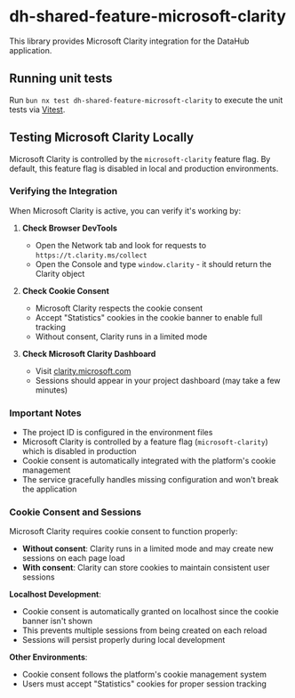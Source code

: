 # dh-shared-feature-microsoft-clarity

This library provides Microsoft Clarity integration for the DataHub application.

## Running unit tests

Run `bun nx test dh-shared-feature-microsoft-clarity` to execute the unit tests via [Vitest](https://vitest.dev/).

## Testing Microsoft Clarity Locally

Microsoft Clarity is controlled by the `microsoft-clarity` feature flag. By default, this feature flag is disabled in local and production environments.

### Verifying the Integration

When Microsoft Clarity is active, you can verify it's working by:

1. **Check Browser DevTools**
   - Open the Network tab and look for requests to `https://t.clarity.ms/collect`
   - Open the Console and type `window.clarity` - it should return the Clarity object

2. **Check Cookie Consent**
   - Microsoft Clarity respects the cookie consent
   - Accept "Statistics" cookies in the cookie banner to enable full tracking
   - Without consent, Clarity runs in a limited mode

3. **Check Microsoft Clarity Dashboard**
   - Visit [clarity.microsoft.com](https://clarity.microsoft.com)
   - Sessions should appear in your project dashboard (may take a few minutes)

### Important Notes

- The project ID is configured in the environment files
- Microsoft Clarity is controlled by a feature flag (`microsoft-clarity`) which is disabled in production
- Cookie consent is automatically integrated with the platform's cookie management
- The service gracefully handles missing configuration and won't break the application

### Cookie Consent and Sessions

Microsoft Clarity requires cookie consent to function properly:

- **Without consent**: Clarity runs in a limited mode and may create new sessions on each page load
- **With consent**: Clarity can store cookies to maintain consistent user sessions

**Localhost Development**:

- Cookie consent is automatically granted on localhost since the cookie banner isn't shown
- This prevents multiple sessions from being created on each reload
- Sessions will persist properly during local development

**Other Environments**:

- Cookie consent follows the platform's cookie management system
- Users must accept "Statistics" cookies for proper session tracking
